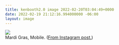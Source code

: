 ```yaml
---
title: kenbooth2.0 image 2022-02-20T03:04:49+0000
date: 2022-02-19 21:12:16.994000000 -06:00
layout: image
---
```


<img src="https://dl.dropboxusercontent.com/s/taysvho7laqb7m3/274197031_466133791870281_5022881432052924818_n?dl=0"><br>
Mardi Gras, Mobile. (<a href="https://www.instagram.com/p/CaLvFoaMVdb/">From Instagram post.</a>)